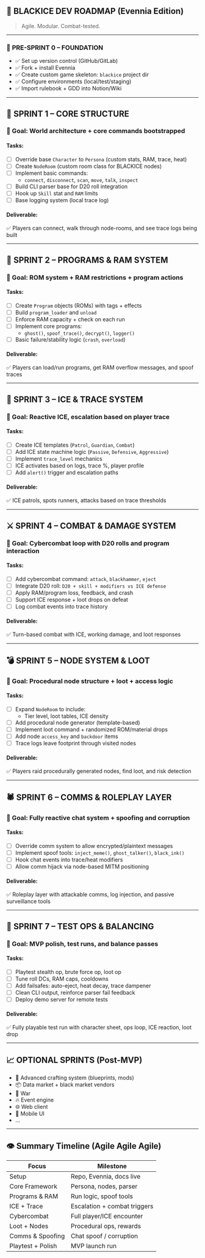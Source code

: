 ## 🧠 BLACKICE DEV ROADMAP (Evennia Edition)

> Agile. Modular. Combat-tested.

---

### 🔰 **PRE-SPRINT 0 – FOUNDATION**
- ✅ Set up version control (GitHub/GitLab)
- ✅ Fork + install Evennia
- ✅ Create custom game skeleton: `blackice` project dir
- ✅ Configure environments (local/test/staging)
- ✅ Import rulebook + GDD into Notion/Wiki

---

## 🧪 SPRINT 1 – CORE STRUCTURE 

### 🎯 Goal: World architecture + core commands bootstrapped

#### Tasks:
- [ ] Override base `Character` to `Persona` (custom stats, RAM, trace, heat)
- [ ] Create `NodeRoom` (custom room class for BLACKICE nodes)
- [ ] Implement basic commands:
  - `connect`, `disconnect`, `scan`, `move`, `talk`, `inspect`
- [ ] Build CLI parser base for D20 roll integration
- [ ] Hook up `Skill` stat and `RAM` limits
- [ ] Base logging system (local trace log)

#### Deliverable:
✅ Players can connect, walk through node-rooms, and see trace logs being built

---

## 💾 SPRINT 2 – PROGRAMS & RAM SYSTEM 

### 🎯 Goal: ROM system + RAM restrictions + program actions

#### Tasks:
- [ ] Create `Program` objects (ROMs) with tags + effects
- [ ] Build `program_loader` and `unload`
- [ ] Enforce RAM capacity + check on each run
- [ ] Implement core programs:
  - `ghost()`, `spoof_trace()`, `decrypt()`, `logger()`
- [ ] Basic failure/stability logic (`crash`, `overload`)

#### Deliverable:
✅ Players can load/run programs, get RAM overflow messages, and spoof traces

---

## 🧊 SPRINT 3 – ICE & TRACE SYSTEM 

### 🎯 Goal: Reactive ICE, escalation based on player trace

#### Tasks:
- [ ] Create ICE templates (`Patrol`, `Guardian`, `Combat`)
- [ ] Add ICE state machine logic (`Passive`, `Defensive`, `Aggressive`)
- [ ] Implement `trace_level` mechanics
- [ ] ICE activates based on logs, trace %, player profile
- [ ] Add `alert()` trigger and escalation paths

#### Deliverable:
✅ ICE patrols, spots runners, attacks based on trace thresholds

---

## ⚔️ SPRINT 4 – COMBAT & DAMAGE SYSTEM 

### 🎯 Goal: Cybercombat loop with D20 rolls and program interaction

#### Tasks:
- [ ] Add cybercombat command: `attack`, `blackhammer`, `eject`
- [ ] Integrate D20 roll: `D20 + skill + modifiers vs ICE defense`
- [ ] Apply RAM/program loss, feedback, and crash
- [ ] Support ICE response + loot drops on defeat
- [ ] Log combat events into trace history

#### Deliverable:
✅ Turn-based combat with ICE, working damage, and loot responses

---

## 💣 SPRINT 5 – NODE SYSTEM & LOOT 

### 🎯 Goal: Procedural node structure + loot + access logic

#### Tasks:
- [ ] Expand `NodeRoom` to include:
  - Tier level, loot tables, ICE density
- [ ] Add procedural node generator (template-based)
- [ ] Implement loot command + randomized ROM/material drops
- [ ] Add node `access_key` and `backdoor` items
- [ ] Trace logs leave footprint through visited nodes

#### Deliverable:
✅ Players raid procedurally generated nodes, find loot, and risk detection

---

## 🕷️ SPRINT 6 – COMMS & ROLEPLAY LAYER 

### 🎯 Goal: Fully reactive chat system + spoofing and corruption

#### Tasks:
- [ ] Override comm system to allow encrypted/plaintext messages
- [ ] Implement spoof tools: `inject_meme()`, `ghost_talker()`, `black_ink()`
- [ ] Hook chat events into trace/heat modifiers
- [ ] Allow comm hijack via node-based MITM positioning

#### Deliverable:
✅ Roleplay layer with attackable comms, log injection, and passive surveillance tools

---

## 🚀 SPRINT 7 – TEST OPS & BALANCING 

### 🎯 Goal: MVP polish, test runs, and balance passes

#### Tasks:
- [ ] Playtest stealth op, brute force op, loot op
- [ ] Tune roll DCs, RAM caps, cooldowns
- [ ] Add failsafes: auto-eject, heat decay, trace dampener
- [ ] Clean CLI output, reinforce parser fail feedback
- [ ] Deploy demo server for remote tests

#### Deliverable:
✅ Fully playable test run with character sheet, ops loop, ICE reaction, loot drop

---

## 📈 OPTIONAL SPRINTS (Post-MVP)
- 🧩 Advanced crafting system (blueprints, mods)
- 📦 Data market + black market vendors  
- 🧠 War 
- 🔥 Event engine 
- 🌐 Web client 
- 📱 Mobile UI 
- ...

---

## 👁️ Summary Timeline (Agile Agile Agile)

| Focus              | Milestone                     |
|--------------------|-------------------------------|
| Setup              | Repo, Evennia, docs live      |
| Core Framework     | Persona, nodes, parser        |
| Programs & RAM     | Run logic, spoof tools        |
| ICE + Trace        | Escalation + combat triggers  |
| Cybercombat        | Full player/ICE encounter     |
| Loot + Nodes       | Procedural ops, rewards       |
| Comms & Spoofing   | Chat spoof / corruption       |
| Playtest + Polish  | MVP launch run                |
